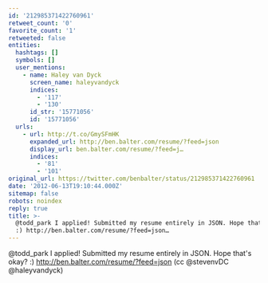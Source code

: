 ```yaml
---
id: '212985371422760961'
retweet_count: '0'
favorite_count: '1'
retweeted: false
entities:
  hashtags: []
  symbols: []
  user_mentions:
    - name: Haley van Dyck
      screen_name: haleyvandyck
      indices:
        - '117'
        - '130'
      id_str: '15771056'
      id: '15771056'
  urls:
    - url: http://t.co/GmySFmHK
      expanded_url: http://ben.balter.com/resume/?feed=json
      display_url: ben.balter.com/resume/?feed=j…
      indices:
        - '81'
        - '101'
original_url: https://twitter.com/benbalter/status/212985371422760961
date: '2012-06-13T19:10:44.000Z'
sitemap: false
robots: noindex
reply: true
title: >-
  @todd_park I applied! Submitted my resume entirely in JSON. Hope that's okay?
  :) http://ben.balter.com/resume/?feed=json…
---
```


@todd_park I applied! Submitted my resume entirely in JSON. Hope that's okay? :) http://ben.balter.com/resume/?feed=json (cc @stevenvDC @haleyvandyck)